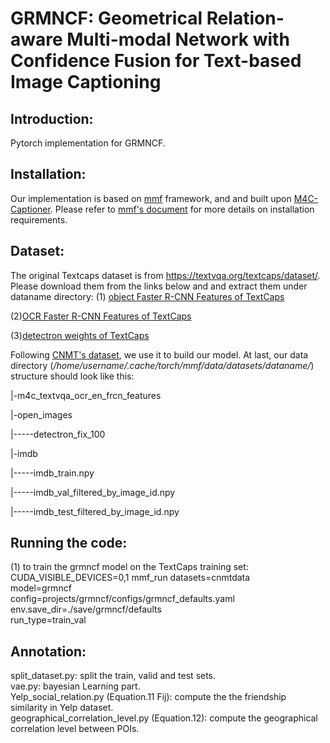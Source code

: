 
# GRMNCF: Geometrical Relation-aware  Multi-modal Network with  Confidence Fusion for Text-based Image Captioning
## Introduction:
Pytorch implementation  for GRMNCF.  
  
## Installation:
Our implementation is based on [mmf](https://github.com/facebookresearch/mmf) framework, and and built upon [M4C-Captioner](https://github.com/ronghanghu/mmf/tree/project/m4c_captioner_pre_release/projects/M4C_Captioner). Please refer to [mmf's document](https://mmf.sh/docs/) for more details on installation requirements.
## Dataset:
  The original Textcaps dataset is from https://textvqa.org/textcaps/dataset/.  Please download them from the links below and and extract them under dataname  directory:
 (1) [object Faster R-CNN Features of TextCaps](https://dl.fbaipublicfiles.com/pythia/features/open_images.tar.gz)
  
 (2)[OCR Faster R-CNN Features of TextCaps](https://dl.fbaipublicfiles.com/pythia/m4c/data/m4c_textvqa_ocr_en_frcn_features.tar.gz)
 
 (3)[detectron weights of TextCaps](http://dl.fbaipublicfiles.com/pythia/data/detectron_weights.tar.gz)
  
  
  Following [CNMT's dataset](https://github.com/wzk1015/CNMT), we use it to build our model.
  At last, our data directory (*/home/username/.cache/torch/mmf/data/datasets/dataname/*) structure should look like this:
  
  |-m4c_textvqa_ocr_en_frcn_features
  
  |-open_images
  
  |-----detectron_fix_100
  
  |-imdb
  
  |-----imdb_train.npy
  
  |-----imdb_val_filtered_by_image_id.npy
  
  |-----imdb_test_filtered_by_image_id.npy
  
## Running the code:

(1) to train the grmncf model on the TextCaps training set:
CUDA_VISIBLE_DEVICES=0,1 mmf_run datasets=cnmtdata \
    model=grmncf \
    config=projects/grmncf/configs/grmncf_defaults.yaml \
    env.save_dir=./save/grmncf/defaults \
    run_type=train_val
    
 
    
    
   
## Annotation:
  split_dataset.py:                   split the train, valid and test sets.     
  vae.py: bayesian Learning part.  
  Yelp_social_relation.py (Equation.11 Fij):  compute the  the friendship similarity in Yelp dataset.  
  geographical_correlation_level.py (Equation.12):  compute the geographical correlation level between POIs.
